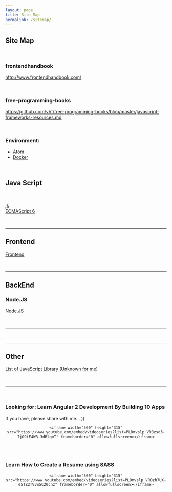 ```yaml
---
layout: page
title: Site Map
permalink: /sitemap/
---
```



## Site Map

<br/>

### frontendhandbook  
http://www.frontendhandbook.com/

<br/>

### free-programming-books  
https://github.com/vhf/free-programming-books/blob/master/javascript-frameworks-resources.md


<br/>

### Environment:

<ul>
    <li><a href="/env/atom/">Atom</a></li>
    <li><a href="/env/docker/">Docker</a></li>
</ul>


<br/>

## Java Script

<br/>

[js](/js/)  
[ECMAScript 6](/es6/)


<br/>
<hr/>


## Frontend

[Frontend](/frontend/)


<br/>
<hr/>


## BackEnd

### Node.JS

[Node.JS](/nodejs/)

<br/>
<hr/>


<br/>
<hr/>


## Other

[List of JavaScript Library (Unknown for me)](/js-library-list/)


<br/>
<hr/>
<br/>

### Looking for: Learn Angular 2 Development By Building 10 Apps

If you have, please share with me... ))

<div align="center">

    <iframe width="560" height="315" src="https://www.youtube.com/embed/videoseries?list=PLDmvslp_VR0zsd3-IjO9iE4WB-3dBlgmT" frameborder="0" allowfullscreen></iframe>

</div>


<br/><br/>

### Learn How to Create a Resume using SASS

<div align="center">

    <iframe width="560" height="315" src="https://www.youtube.com/embed/videoseries?list=PLDmvslp_VR0zh7UX-e5TZ2TV3w5C20cnz" frameborder="0" allowfullscreen></iframe>

</div>
